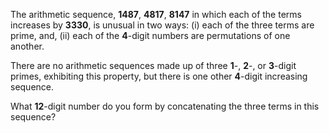 The arithmetic sequence, **1487**, **4817**, **8147** in which each of the terms increases by **3330**, is unusual in two ways: (i) each of the three terms are prime, and, (ii) each of the **4**-digit numbers are permutations of one another.

There are no arithmetic sequences made up of three **1**-, **2**-, or **3**-digit primes, exhibiting this property, but there is one other **4**-digit increasing sequence.

What **12**-digit number do you form by concatenating the three terms in this sequence?